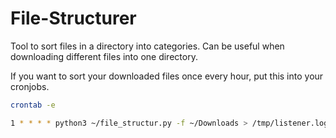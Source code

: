 # File-Structurer
   
Tool to sort files in a directory into categories. Can be useful when downloading different files into one directory.

If you want to sort your downloaded files once every hour, put this into your cronjobs.

```bash
crontab -e
```

```bash
1 * * * * python3 ~/file_structur.py -f ~/Downloads > /tmp/listener.log 2>&1
```
